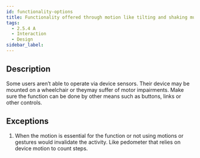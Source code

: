 ```yaml
---
id: functionality-options
title: Functionality offered through motion like tilting and shaking must also be available by other means
tags:
  - 2.5.4 A
  - Interaction
  - Design
sidebar_label: 
---
```


## Description

Some users aren’t able to operate via device sensors. Their device may be mounted on a wheelchair or theymay suffer of motor impairments. Make sure the function can be done by other means such as buttons, links or other controls.  

## Exceptions

1. When the motion is essential for the function or not using motions or gestures would invalidate the activity. Like pedometer that relies on device motion to count steps.
